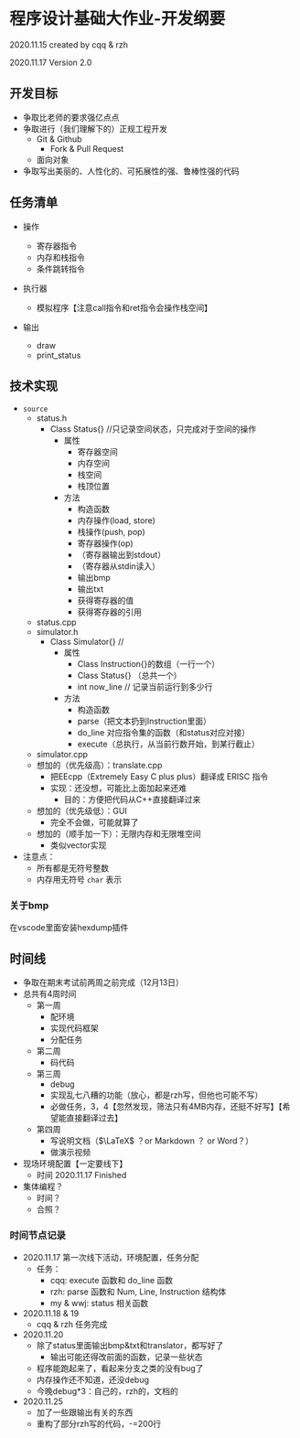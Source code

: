 # 程序设计基础大作业-开发纲要

2020.11.15 created by cqq & rzh

2020.11.17 Version 2.0

## 开发目标

+ 争取比老师的要求强亿点点
+ 争取进行（我们理解下的）正规工程开发
  + Git & Github
    + Fork & Pull Request
  + 面向对象
+ 争取写出美丽的、人性化的、可拓展性的强、鲁棒性强的代码

## 任务清单

+ 操作

  + 寄存器指令
  + 内存和栈指令
  + 条件跳转指令

+ 执行器

  + 模拟程序【注意call指令和ret指令会操作栈空间】

+ 输出

  + draw
  + print_status

## 技术实现

+ `source` 
  + status.h
    + Class Status{} //只记录空间状态，只完成对于空间的操作
      + 属性
        + 寄存器空间
        + 内存空间
        + 栈空间
        + 栈顶位置
      + 方法
        + 构造函数
        + 内存操作(load, store)
        + 栈操作(push, pop)
        + 寄存器操作(op)
        + （寄存器输出到stdout）
        + （寄存器从stdin读入）
        + 输出bmp
        + 输出txt
        + 获得寄存器的值
        + 获得寄存器的引用
  + status.cpp
  + simulator.h
    + Class Simulator{} // 
      + 属性
        + Class Instruction{}的数组（一行一个）
        + Class Status{} （总共一个）
        + int now_line // 记录当前运行到多少行
      + 方法
        + 构造函数
        + parse（把文本扔到Instruction里面）
        + do_line 对应指令集的函数（和status对应对接）
        + execute（总执行，从当前行数开始，到某行截止）
  + simulator.cpp
  + 想加的（优先级高）：translate.cpp
    + 把EEcpp（Extremely Easy C plus plus）翻译成 ERISC 指令
    + 实现：还没想，可能比上面加起来还难
      + 目的：方便把代码从C++直接翻译过来
  + 想加的（优先级低）：GUI
    + 完全不会做，可能就算了
  + 想加的（顺手加一下）：无限内存和无限堆空间
    + 类似vector实现
+ 注意点：
  + 所有都是无符号整数
  + 内存用无符号 `char` 表示

### 关于bmp

在vscode里面安装hexdump插件

## 时间线

+ 争取在期末考试前两周之前完成（12月13日）
+ 总共有4周时间
  + 第一周
    + 配环境
    + 实现代码框架
    + 分配任务
  + 第二周
    + 码代码
  + 第三周
    + debug
    + 实现乱七八糟的功能（放心，都是rzh写，但他也可能不写）
    + 必做任务，3，4【忽然发现，筛法只有4MB内存，还挺不好写】【希望能直接翻译过去】
  + 第四周
    + 写说明文档（$\LaTeX$ ？or Markdown ？ or Word？）
    + 做演示视频
+ 现场环境配置【一定要线下】
  + 时间 2020.11.17 Finished
+ 集体编程？
  + 时间？
  + 合照？

### 时间节点记录

+ 2020.11.17 第一次线下活动，环境配置，任务分配
  + 任务：
    + cqq: execute 函数和 do_line 函数
    + rzh: parse 函数和 Num, Line, Instruction 结构体
    + my & wwj: status 相关函数
+ 2020.11.18 & 19 
  + cqq & rzh 任务完成
+ 2020.11.20
  + 除了status里面输出bmp&txt和translator，都写好了
    + 输出可能还得改前面的函数，记录一些状态
  + 程序能跑起来了，看起来分支之类的没有bug了
  + 内存操作还不知道，还没debug
  + 今晚debug*3：自己的，rzh的，文档的
+ 2020.11.25
  + 加了一些跟输出有关的东西
  + 重构了部分rzh写的代码，-=200行